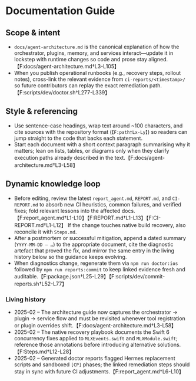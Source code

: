 # Documentation Guide

## Scope & intent
- `docs/agent-architecture.md` is the canonical explanation of how the orchestrator, plugins, memory, and services interact—update it in lockstep with runtime changes so code and prose stay aligned.【F:docs/agent-architecture.md†L3-L105】
- When you publish operational runbooks (e.g., recovery steps, rollout notes), cross-link the relevant evidence from `ci-reports/<timestamp>/` so future contributors can replay the exact remediation path.【F:scripts/dev/doctor.sh†L277-L339】

## Style & referencing
- Use sentence-case headings, wrap text around ~100 characters, and cite sources with the repository format (`【F:path†Lx-Ly】`) so readers can jump straight to the code that backs each statement.
- Start each document with a short context paragraph summarising why it matters; lean on lists, tables, or diagrams only when they clarify execution paths already described in the text.【F:docs/agent-architecture.md†L3-L58】

## Dynamic knowledge loop
- Before editing, review the latest `report_agent.md`, `REPORT.md`, and `CI-REPORT.md` to absorb new CI heuristics, common failures, and verified fixes; fold relevant lessons into the affected docs.【F:report_agent.md†L1-L10】【F:REPORT.md†L1-L13】【F:CI-REPORT.md†L1-L12】 If the change touches native build recovery, also reconcile it with `Steps.md`.
- After a postmortem or successful mitigation, append a dated summary (`YYYY-MM-DD – …`) to the appropriate document, cite the diagnostic artefact that proved the fix, and mirror the same entry in the living history below so the guidance keeps evolving.
- When diagnostics change, regenerate them via `npm run doctor:ios` followed by `npm run reports:commit` to keep linked evidence fresh and auditable.【F:package.json†L25-L29】【F:scripts/dev/commit-reports.sh†L52-L77】

### Living history
- 2025-02 – The architecture guide now captures the orchestrator → plugin → service flow and must be revisited whenever tool registration or plugin overrides shift.【F:docs/agent-architecture.md†L3-L58】
- 2025-02 – The native recovery playbook documents the Swift 6 concurrency fixes applied to `MLXEvents.swift` and `MLXModule.swift`; reference those annotations before introducing alternative solutions.【F:Steps.md†L12-L28】
- 2025-02 – Generated doctor reports flagged Hermes replacement scripts and sandboxed `[CP]` phases; the linked remediation steps should stay in sync with future CI adjustments.【F:report_agent.md†L6-L10】
